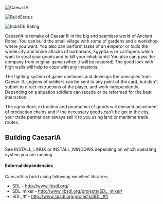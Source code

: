 ![CaesarIA](https://bitbucket-assetroot.s3.amazonaws.com/c/photos/2013/Nov/12/caesaria-logo-3368332030-11_avatar.png)

![BuildStatus](https://drone.io/bitbucket.org/dalerank/caesaria/status.png)

![IndieDb Rating](http://button.indiedb.com/popularity/medium/games/27823.png)

CaesarIA is remake of Caesar III in the big and seamless world of Ancient Rome. You can build the small village with some of gardens and a workshop where you want.
You also can perform tasks of an emperor or build the whole city and broke attacks of barbarians, Egyptians or carfagens which want to steal your goods and to kill your inhabitants!
You also can pass the company from original game (when it will be restored)
The good lock with high walls will help to cope with any invasions. 

The fighting system of game continues and develops the principles from Caesar III. Legions of soldiers can be sent to any point of the card, but don't submit to direct instructions of the player, and work independently.
Depending on a situation soldiers can recede or be reformed for the best interaction.

The agriculture, extraction and production of goods will demand adjustment of production chains and if the necessary goods can't be got in the city, your trade partner can always sell it to you using
land or maritime trade routes.

Building CaesarIA
-------------------
See INSTALL_LINUX or INSTALL_WINDOWS depending on which operating system you are running.

#### External dependencies
CaesarIA is build using following excellent libraries:

  * SDL - http://www.libsdl.org/
  * SDL_mixer - http://www.libsdl.org/projects/SDL_mixer/
  * SDL_ttf - http://www.libsdl.org/projects/SDL_ttf/
    
